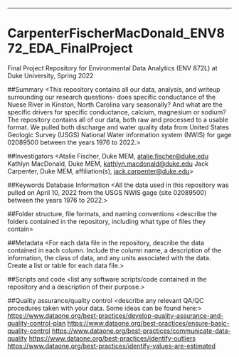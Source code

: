 ---

# CarpenterFischerMacDonald_ENV872_EDA_FinalProject

Final Project Repository for Environmental Data Analytics (ENV 872L) at Duke University, Spring 2022

##Summary
<This repository contains all our data, analysis, and writeup surrounding our research questions- does specific conductance of the Nuese River in Kinston, North Carolina vary seasonally? And what are the specific drivers for specific conductance, calcium, magnesium or sodium? The repository contains all of our data, both raw and processed to a usable format. We pulled both discharge and water quality data from United States Geologic Survey (USGS) National Water information system (NWIS) for gage 02089500 between the years 1976 to 2022.>

##Investigators
<Atalie Fischer, Duke MEM, atalie.fischer@duke.edu
 Kathlyn MacDonald, Duke MEM, kathlyn.macdonald@duke.edu
 Jack Carpenter, Duke MEM, affiliation(s), jack.carpenter@duke.edu>

##Keywords
Database Information
<All the data used in this repository was pulled on April 10, 2022 from the USGS NWIS gage (site 02089500) between the years 1976 to 2022.>

##Folder structure, file formats, and naming conventions
<describe the folders contained in the repository, including what type of files they contain>

##Metadata
<For each data file in the repository, describe the data contained in each column. Include the column name, a description of the information, the class of data, and any units associated with the data. Create a list or table for each data file.>

##Scripts and code
<list any software scripts/code contained in the repository and a description of their purpose.>

##Quality assurance/quality control
<describe any relevant QA/QC procedures taken with your data. Some ideas can be found here:> https://www.dataone.org/best-practices/develop-quality-assurance-and-quality-control-plan https://www.dataone.org/best-practices/ensure-basic-quality-control https://www.dataone.org/best-practices/communicate-data-quality https://www.dataone.org/best-practices/identify-outliers https://www.dataone.org/best-practices/identify-values-are-estimated
